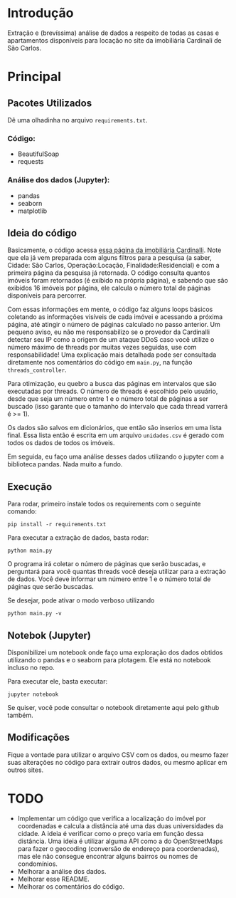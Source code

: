 # Introdução

Extração e (brevíssima) análise de dados a respeito de todas as casas e apartamentos disponíveis para locação no site da imobiliária Cardinali de São Carlos. 

# Principal

## Pacotes Utilizados

Dê uma olhadinha no arquivo `requirements.txt`.
### Código:
- BeautifulSoap
- requests

### Análise dos dados (Jupyter):
- pandas
- seaborn
- matplotlib

## Ideia do código

Basicamente, o código acessa [essa página da imobiliária Cardinalli](https://www.cardinali.com.br/pesquisa-de-imoveis/?locacao_venda=L&id_cidade%5B%5D=190&finalidade=residencial&dormitorio=0&garagem=0&vmi=&vma=). Note que ela já vem preparada com alguns filtros para a pesquisa (a saber, Cidade: São Carlos, Operação:Locação, Finalidade:Residencial) e com a primeira página da pesquisa já retornada. O código consulta quantos imóveis foram retornados (é exibido na própria página), e sabendo que são exibidos 16 imóveis por página, ele calcula o número total de páginas disponíveis para percorrer.

Com essas informações em mente, o código faz alguns loops básicos coletando as informações visíveis de cada imóvei e acessando a próxima página, até atingir o número de páginas calculado no passo anterior. Um pequeno aviso, eu não me responsabilizo se o provedor da Cardinalli detectar seu IP como a origem de um ataque DDoS caso você utilize o número máximo de threads por muitas vezes seguidas, use com responsabilidade! Uma explicação mais detalhada pode ser consultada diretamente nos comentários do código em `main.py`, na função `threads_controller`.

Para otimização, eu quebro a busca das páginas em intervalos que são executadas por threads. O número de threads é escolhido pelo usuário, desde que seja um número entre 1 e o número total de páginas a ser buscado (isso garante que o tamanho do intervalo que cada thread varrerá é >= 1).

Os dados são salvos em dicionários, que então são inserios em uma lista final. Essa lista então é escrita em um arquivo `unidades.csv` é gerado com todos os dados de todos os imóveis.

Em seguida, eu faço uma análise desses dados utilizando o jupyter com a biblioteca pandas. Nada muito a fundo.

## Execução

Para rodar, primeiro instale todos os requirements com o seguinte comando:

`pip install -r requirements.txt`

Para executar a extração de dados, basta rodar:

`python main.py`

O programa irá coletar o número de páginas que serão buscadas, e perguntará para você quantas threads você deseja utilizar para a extração de dados.
Você deve informar um número entre 1 e o número total de páginas que serão buscadas.

Se desejar, pode ativar o modo verboso utilizando

`python main.py -v`

## Notebok (Jupyter)

Disponibilizei um notebook onde faço uma exploração dos dados obtidos utilizando o pandas e o seaborn para plotagem. Ele está no notebook incluso no repo.

Para executar ele, basta executar:

`jupyter notebook`

Se quiser, você pode consultar o notebook diretamente aqui pelo github também.

## Modificações

Fique a vontade para utilizar o arquivo CSV com os dados, ou mesmo fazer suas alterações no código para extrair outros dados, ou mesmo aplicar em outros sites.

# TODO

- Implementar um código que verifica a localização do imóvel por coordenadas e calcula a distância até uma das duas universidades da cidade. A ideia é verificar como o preço varia em função dessa distância. Uma ideia é utilizar alguma API como a do OpenStreetMaps para fazer o geocoding (conversão de endereço para coordenadas), mas ele não consegue encontrar alguns bairros ou nomes de condomínios.
- Melhorar a análise dos dados.
- Melhorar esse README.
- Melhorar os comentários do código.
